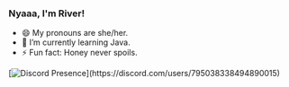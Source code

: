 ### Nyaaa, I'm River!

- 😄 My pronouns are she/her.
- 🌱 I’m currently learning Java.
- ⚡ Fun fact: Honey never spoils.

[![Discord Presence](https://lanyard.cnrad.dev/api/795038338494890015?theme=light&showDisplayName=true&idleMessage=Probably%20meowing...)](https://discord.com/users/795038338494890015)
